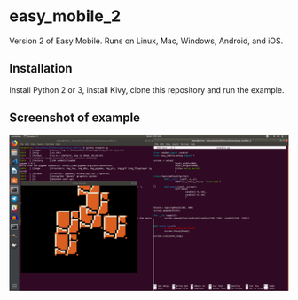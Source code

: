 # easy_mobile_2
Version 2 of Easy Mobile. Runs on Linux, Mac, Windows, Android, and iOS.

## Installation
Install Python 2 or 3, install Kivy, clone this repository and run the example.

## Screenshot of example
![Screenshot](screenshot.png)
